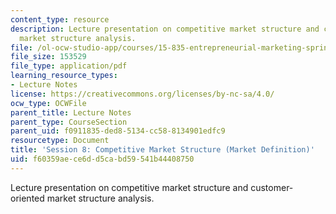 ```yaml
---
content_type: resource
description: Lecture presentation on competitive market structure and customer-oriented
  market structure analysis.
file: /ol-ocw-studio-app/courses/15-835-entrepreneurial-marketing-spring-2002/f60359aece6dd5cabd59541b44408750_session8.pdf
file_size: 153529
file_type: application/pdf
learning_resource_types:
- Lecture Notes
license: https://creativecommons.org/licenses/by-nc-sa/4.0/
ocw_type: OCWFile
parent_title: Lecture Notes
parent_type: CourseSection
parent_uid: f0911835-ded8-5134-cc58-8134901edfc9
resourcetype: Document
title: 'Session 8: Competitive Market Structure (Market Definition)'
uid: f60359ae-ce6d-d5ca-bd59-541b44408750
---
```

Lecture presentation on competitive market structure and customer-oriented market structure analysis.